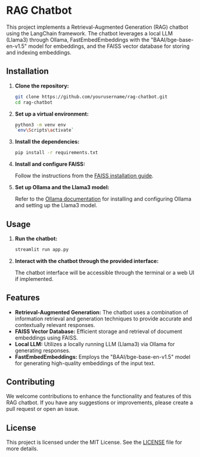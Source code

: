 # RAG Chatbot

This project implements a Retrieval-Augmented Generation (RAG) chatbot using the LangChain framework. The chatbot leverages a local LLM (Llama3) through Ollama, FastEmbedEmbeddings with the "BAAI/bge-base-en-v1.5" model for embeddings, and the FAISS vector database for storing and indexing embeddings.

## Installation

1. **Clone the repository:**

    ```bash
    git clone https://github.com/yourusername/rag-chatbot.git
    cd rag-chatbot
    ```

2. **Set up a virtual environment:**

    ```bash
    python3 -m venv env
    `env\Scripts\activate`
    ```

3. **Install the dependencies:**

    ```bash
    pip install -r requirements.txt
    ```

4. **Install and configure FAISS:**

    Follow the instructions from the [FAISS installation guide](https://github.com/facebookresearch/faiss/blob/main/INSTALL.md).

5. **Set up Ollama and the Llama3 model:**

    Refer to the [Ollama documentation](https://ollama.com/docs) for installing and configuring Ollama and setting up the Llama3 model.

## Usage

1. **Run the chatbot:**

    ```bash
    streamlit run app.py
    ```

2. **Interact with the chatbot through the provided interface:**

    The chatbot interface will be accessible through the terminal or a web UI if implemented.

## Features

- **Retrieval-Augmented Generation:** The chatbot uses a combination of information retrieval and generation techniques to provide accurate and contextually relevant responses.
- **FAISS Vector Database:** Efficient storage and retrieval of document embeddings using FAISS.
- **Local LLM:** Utilizes a locally running LLM (Llama3) via Ollama for generating responses.
- **FastEmbedEmbeddings:** Employs the "BAAI/bge-base-en-v1.5" model for generating high-quality embeddings of the input text.

## Contributing

We welcome contributions to enhance the functionality and features of this RAG chatbot. If you have any suggestions or improvements, please create a pull request or open an issue.

## License

This project is licensed under the MIT License. See the [LICENSE](LICENSE) file for more details.
